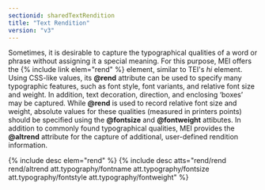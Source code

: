 ```yaml
---
sectionid: sharedTextRendition
title: "Text Rendition"
version: "v3"
---
```


Sometimes, it is desirable to capture the typographical qualities of a word or phrase
without assigning it a special meaning. For this purpose, MEI offers the {% include link elem="rend" %} element, similar to TEI's *hi* element. Using CSS-like values,
its **@rend** attribute can be used to specify many typographic features, such as font
style, font variants, and relative font size and weight. In addition, text decoration,
direction, and enclosing ‘boxes’ may be captured. While **@rend**
is used to record relative font size and weight, absolute values for these qualities
(measured in printers points) should be specified using the **@fontsize** and
**@fontweight** attibutes. In addition to commonly found typographical qualities,
MEI provides the **@altrend** attribute for the capture of additional, user-defined
rendition information.



{% include desc elem="rend" %}
{% include desc atts="rend/rend rend/altrend att.typography/fontname att.typography/fontsize att.typography/fontstyle
att.typography/fontweight" %}




